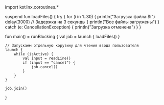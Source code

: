 import kotlinx.coroutines.*

suspend fun loadFiles() {
    try {
        for (i in 1..30) {
            println("Загрузка файла $i")
            delay(3000) // Задержка на 3 секунды
        }
        println("Все файлы загружены")
    } catch (e: CancellationException) {
        println("Загрузка отменена")
    }
}

fun main() = runBlocking {
    val job = launch {
        loadFiles()
    }

    // Запускаем отдельную корутину для чтения ввода пользователя
    launch {
        while (isActive) {
            val input = readLine()
            if (input == "cancel") {
                job.cancel()
            }
        }
    }

    job.join()
}
